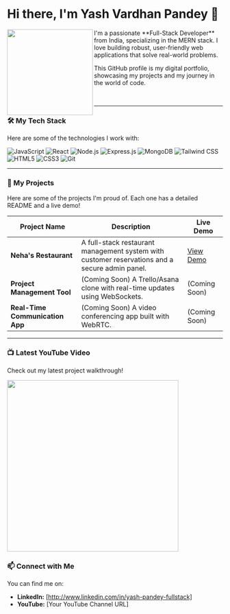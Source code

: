 # Hi there, I'm Yash Vardhan Pandey 👋
<a href="https://www.linkedin.com/in/yash-pandey-fullstack/">
  <img align="left" width="200px" src="https://media.licdn.com/dms/image/v2/D5635AQGbJjQM3oGrLw/profile-framedphoto-shrink_400_400/B56ZmNuRJ6J0Ac-/0/1759019340833?e=1760295600&v=beta&t=cSkwPzUNG1cRrI3LeYBVIWkc_9bsfWZOgslZpkwLDKA">
</a>
I'm a passionate **Full-Stack Developer** from India, specializing in the MERN stack. I love building robust, user-friendly web applications that solve real-world problems. 

This GitHub profile is my digital portfolio, showcasing my projects and my journey in the world of code.

<br/>

---

### 🛠️ My Tech Stack

Here are some of the technologies I work with:

![JavaScript](https://img.shields.io/badge/JavaScript-F7DF1E?style=for-the-badge&logo=javascript&logoColor=black)
![React](https://img.shields.io/badge/React-20232A?style=for-the-badge&logo=react&logoColor=61DAFB)
![Node.js](https://img.shields.io/badge/Node.js-339933?style=for-the-badge&logo=nodedotjs&logoColor=white)
![Express.js](https://img.shields.io/badge/Express.js-000000?style=for-the-badge&logo=express&logoColor=white)
![MongoDB](https://img.shields.io/badge/MongoDB-4EA94B?style=for-the-badge&logo=mongodb&logoColor=white)
![Tailwind CSS](https://img.shields.io/badge/Tailwind_CSS-38B2AC?style=for-the-badge&logo=tailwind-css&logoColor=white)
![HTML5](https://img.shields.io/badge/HTML5-E34F26?style=for-the-badge&logo=html5&logoColor=white)
![CSS3](https://img.shields.io/badge/CSS3-1572B6?style=for-the-badge&logo=css3&logoColor=white)
![Git](https://img.shields.io/badge/Git-F05032?style=for-the-badge&logo=git&logoColor=white)

---

### 📂 My Projects

Here are some of the projects I'm proud of. Each one has a detailed README and a live demo!

| Project Name | Description | Live Demo |
|--------------|-------------|-----------|
| **Neha's Restaurant** | A full-stack restaurant management system with customer reservations and a secure admin panel. | [View Demo]([https://nehas-restaurant-frontend.vercel.app]) |
| **Project Management Tool** | (Coming Soon) A Trello/Asana clone with real-time updates using WebSockets. | (Coming Soon) |
| **Real-Time Communication App**| (Coming Soon) A video conferencing app built with WebRTC. | (Coming Soon) |

---

### 📺 Latest YouTube Video

Check out my latest project walkthrough!

<a href="[YOUR_YOUTUBE_VIDEO_LINK]">
  <img width="400px" src="https://img.youtube.com/vi/[VIDEO_ID_HERE]/0.jpg">
</a>

### 📫 Connect with Me

You can find me on:
- **LinkedIn:** [http://www.linkedin.com/in/yash-pandey-fullstack]
- **YouTube:** [Your YouTube Channel URL]
